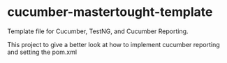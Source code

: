 # cucumber-mastertought-template
Template file for Cucumber, TestNG, and Cucumber Reporting.

This project to give a better look at how to implement cucumber reporting and setting the pom.xml

